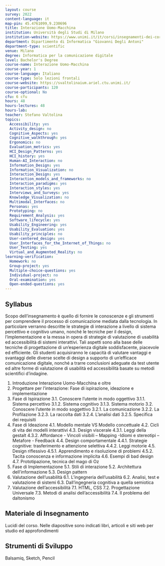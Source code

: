 ```yaml
---
layout: course
survey: 2022
content-language: it
map-pin: 45.4761099,9.230696
title: Interazione Uomo-Macchina
institution: Università degli Studi di Milano
institution-website: https://www.unimi.it/it/corsi/insegnamenti-dei-corsi-di-laurea/2022/interazione-uomo-macchina 
department: Dipartimento di Informatica "Giovanni Degli Antoni"
department-type: scientific
venue: Milano
degree: Informatica per la comunicazione digitale
level: Bachelor's Degree
course-name: Interazione Uomo-Macchina
course-year: 1
course-language: Italiano
course-type: Solo lezioni frontali
course-website: https://svaltolinaium.ariel.ctu.unimi.it/
course-participants: 120
course-optional: No
cfu: 6 cfu
hours: 48
hours-lectures: 48
hours-lab: 
teacher: Stefano Valtolina
topics: 
  Accessibility: yes
  Activity_design: no
  Cognitive_Aspects: yes
  Cognitive_walkthrough: yes
  Ergonomics: no
  Evaluation_metrics: yes
  HCI_Design_Patterns: yes
  HCI_history: yes
  Human-AI_Interaction: no
  Information_Design: yes
  Information_Visualization: no
  Interaction_Design: yes
  Interaction_models_and_frameworks: no
  Interaction_paradigms: yes
  Interaction_styles: yes
  Interviews_and_Surveys: yes
  Knowledge_Visualization: no
  Multimodal_Interfaces: no
  Personas: yes
  Prototyping: no
  Requirement_Analysis: yes
  Software_lifecycle: yes
  Usability_Engineering: yes
  Usability_Evaluation: yes
  Usability_principles: no
  User-centered_design: yes
  User_Interfaces_for_the_Internet_of_Things: no
  User_Testing: yes
  Virtual_and_Augmented_Reality: no
learning-verification: 
  Homework: no 
  Group-project: yes 
  Multiple-choice-questions: yes 
  Individual-project: no 
  Oral-examination: yes 
  Open-ended-questions: yes 
---
```



## Syllabus 
Scopo dell’insegnamento è quello di fornire le conoscenze e gli strumenti per comprendere il processo di comunicazione mediata dalla tecnologia. In particolare verranno descritte le strategie di interazione a livello di sistema percettivo e cognitivo umano, nonché le tecniche per il design, l’implementazione e la messa in opera di strategie di valutazione di usabilità ed accessibilità di sistemi interattivi. Tali aspetti sono alla base delle tecniche di progettazione di un’esperienza digitale soddisfacente, piacevole ed efficiente.
Gli studenti acquisiranno le capacità di valutare vantaggi e svantaggi delle diverse scelte di design a supporto di un’efficace comunicazione digitale, nonché a trarre conclusioni adeguate da test utente ed altre forme di valutazione di usabilità ed accessibilità basate su metodi scientifici d’indagine.

1. Introduzione Interazione Uomo-Macchina e oltre
2. Progettare per l’interazione: Fase di ispirazione, ideazione e implementazione
3. Fase di Ispirazione
3.1. Conoscere l’utente in modo oggettivo
3.1.1. Sistema percettivo
3.1.2. Sistema cognitivo
3.1.3. Sistema motorio
3.2. Conoscere l’utente in modo soggettivo
3.2.1. La comunicazione
3.2.2. La Profilazione
3.2.3. La raccolta dati
3.2.4. L’analisi dati
3.2.5. Specifica dei requisiti
4. Fase di Ideazione
4.1. Modello mentale VS Modello concettuale
4.2. Cicli di vita dei modelli interattivi
4.3. Design viscerale
4.3.1. Leggi della gestalt
4.3.2. Affordance - Vincoli visibili – Mapping -Idiomi e stereotipi – Metafore - Feedback
4.4. Design comportamentale
4.4.1. Strategie cognitive: trasferimento e attenzione selettiva
4.4.2. Leggi motorie
4.5. Design riflessivo
4.5.1. Apprendimento e risoluzione di problemi
4.5.2. Tacita conoscenza e informazione implicita
4.6. Esempi di bad design
4.7. Prototipazione, tecnica del mago di Oz
5. Fase di Implementazione
5.1. Stili di interazione
5.2. Architettura dell’informazione
5.3. Design pattern
6. Valutazione dell’usabilità
6.1. L’ingegneria dell’usabilità
6.2. Analisi, test e valutazione di sistemi
6.3. Dall’ingegneria cognitiva a quella semiotica
7. Valutazione dell’accessibilità
7.1. HTML, CSS
7.2. Progettazione Universale
7.3. Metodi di analisi dell’accessibilità
7.4. Il problema del daltonismo

## Materiale di Insegnamento 
Lucidi del corso. Nelle diapositive sono indicati libri, articoli e siti web per studio ed approfondimenti

## Strumenti di Sviluppo 
Balsamiq, Sketch, Pencil
